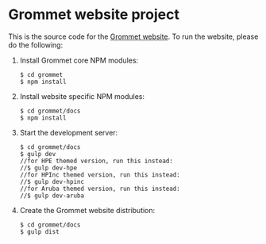 # Grommet website project

This is the source code for the [Grommet website](http://grommet.io). To run the website, please do the following:

  1. Install Grommet core NPM modules:

      ```
      $ cd grommet
      $ npm install
      ```
  2. Install website specific NPM modules:

      ```
      $ cd grommet/docs
      $ npm install
      ```

  3. Start the development server:

      ```
      $ cd grommet/docs
      $ gulp dev
      //for HPE themed version, run this instead:
      //$ gulp dev-hpe
      //for HPInc themed version, run this instead:
      //$ gulp dev-hpinc
      //for Aruba themed version, run this instead:
      //$ gulp dev-aruba
      ```

  4. Create the Grommet website distribution:

      ```
      $ cd grommet/docs
      $ gulp dist
      ```


